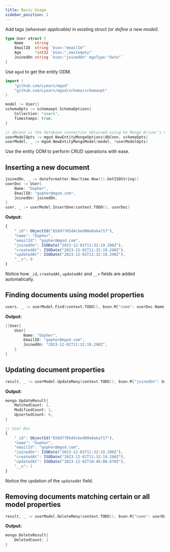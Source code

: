 ```yaml
---
title: Basic Usage
sidebar_position: 2
---
```


Add tags _(wherever applicable)_ in existing struct _(or define a new model)_.

```go
type User struct {
	Name     string
	EmailID  string `bson:"emailId"`
	Age      *int32 `bson:",omitempty"`
	JoinedOn string `bson:"joinedOn" mgoType:"date"`
}
```

Use `mgod` to get the entity ODM.

```go
import (
	"github.com/Lyearn/mgod"
	"github.com/Lyearn/mgod/schema/schemaopt"
)

model := User{}
schemaOpts := schemaopt.SchemaOptions{
	Collection: "users",
	Timestamps: true,
}

// dbConn is the database connection obtained using Go Mongo Driver's Connect method.
userModelOpts := mgod.NewEntityMongoOptions(dbConn, schemaOpts)
userModel, _ := mgod.NewEntityMongoModel(model, *userModelOpts)
```

Use the entity ODM to perform CRUD operations with ease.

## Inserting a new document

```go
joinedOn, _ := dateformatter.New(time.Now()).GetISOString()
userDoc := User{
	Name: "Gopher",
	EmailID: "gopher@mgod.com",
	JoinedOn: joinedOn,
}
user, _ := userModel.InsertOne(context.TODO(), userDoc)
```

**Output:**

```js
{
	"_id": ObjectId("65697705d4cbed00e8aba717"),
	"name": "Gopher",
	"emailId": "gopher@mgod.com",
	"joinedOn": ISODate("2023-12-01T11:32:19.290Z"),
	"createdAt": ISODate("2023-12-01T11:32:19.290Z"),
	"updatedAt": ISODate("2023-12-01T11:32:19.290Z"),
	"__v": 0
}
```

Notice how `_id`, `createdAt`, `updatedAt` and `__v` fields are added automatically.

## Finding documents using model properties

```go
users, _ := userModel.Find(context.TODO(), bson.M{"name": userDoc.Name})
```

**Output:**

```go
[]User{
	User{
		Name: "Gopher",
		EmailID: "gopher@mgod.com",
		JoinedOn: "2023-12-01T11:32:19.290Z",
	}
}
```

## Updating document properties

```go
result, _ := userModel.UpdateMany(context.TODO(), bson.M{"joinedOn": bson.M{"$gte": "2023-12-01T00:00:00.000Z"}}, bson.M{"$inc": {"__v": 1}})
```

**Output:**

```go
mongo.UpdateResult{
	MatchedCount: 1,
	ModifiedCount: 1,
	UpsertedCount: 0,
}
```

```js
// User Doc
{
	"_id": ObjectId("65697705d4cbed00e8aba717"),
	"name": "Gopher",
	"emailId": "gopher@mgod.com",
	"joinedOn": ISODate("2023-12-01T11:32:19.290Z"),
	"createdAt": ISODate("2023-12-01T11:32:19.290Z"),
	"updatedAt": ISODate("2023-12-02T10:40:00.670Z"),
	"__v": 1
}
```

Notice the updation of the `updatedAt` field.

## Removing documents matching certain or all model properties

```go
result, _ := userModel.DeleteMany(context.TODO(), bson.M{"name": userDoc.Name})
```

**Output:**

```go
mongo.DeleteResult{
	DeletedCount: 1
}
```
